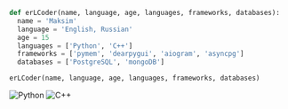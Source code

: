 ```python
def erLCoder(name, language, age, languages, frameworks, databases):
  name = 'Maksim'
  language = 'English, Russian'
  age = 15
  languages = ['Python', 'C++']
  frameworks = ['pymem', 'dearpygui', 'aiogram', 'asyncpg']
  databases = ['PostgreSQL', 'mongoDB']

erLCoder(name, language, age, languages, frameworks, databases)
```
![Python](https://img.shields.io/badge/python-3670A0?style=plastic&logo=python&logoColor=ffdd54)
![C++](https://img.shields.io/badge/c%2B%2B?style=plastic&logo=c%2B%2B&logoColor=%2300599C)
